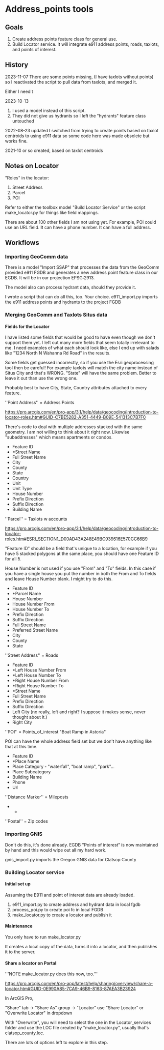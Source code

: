# Address_points tools

## Goals

1. Create address points feature class for general use.
2. Build Locator service. It will integrate e911 address points, roads, taxlots, and points of interest.

## History

2023-11-07 
There are some points missing, (I have taxlots without points)
so I reactivated the script to pull data from taxlots, and merged it.

Either I need t

2023-10-13
 1. I used a model instead of this script.
 2. They did not give us hydrants so I left the "hydrants" feature class untouched

2022-08-23 updated 
I switched from trying to create points based on taxlot centroids
to using e911 data so some code here was made obsolete 
but works fine.

2021-10 or so created, based on taxlot centroids

## Notes on Locator

"Roles" in the locator:
1. Street Address
2. Parcel
3. POI

Refer to either the toolbox model "Build Locator Service"
or the  script make_locator.py for things like field mappings.

There are about 100 other fields I am not using yet.
For example, POI could use an URL field. It can have
a phone number. It can have a full address.

## Workflows

### Importing GeoComm data

There is a model "Import SSAP" that processes the data from the
GeoComm provided e911 FGDB and generates a new address point
feature class in our EGDB. It will be in our projection EPSG:2913.

The model also can process hydrant data, should they provide it.

I wrote a script that can do all this, too. Your choice.
e911_import.py imports the e911 address points and hydrants to the project FGDB


### Merging GeoComm and Taxlots Situs data

#### Fields for the Locator

I have listed some fields that would be good to have even though we don't support them yet.
I left out many more fields that seem totally irrelevant to me.
I need examples of what each should look like, else I end up with salads like "1234 North N Wahanna Rd Road" in the results.

Some fields get guessed incorrectly, so if you use the Esri geoprocessing tool then be careful! For example
taxlots will match the city name instead of Situs City and that's WRONG. "State" will have the same problem.
Better to leave it out than use the wrong one.

Probably best to have City, State, Country attributes attached to every feature.

''Point Address'' = Address Points

https://pro.arcgis.com/en/pro-app/3.1/help/data/geocoding/introduction-to-locator-roles.htm#GUID-C7BE5282-A351-4449-B09E-541313C7B7F0

There's code to deal with multiple addresses stacked with the same geometry. I am not willing to think about it right now.
Likewise "subaddresses" which means apartments or condos.

* Feature ID
* *Street Name 
* Full Street Name
* City
* County
* State
* Country
* Unit
* Unit Type
* House Number
* Prefix Direction
* Suffix Direction
* Building Name

''Parcel'' = Taxlots w accounts

https://pro.arcgis.com/en/pro-app/3.1/help/data/geocoding/introduction-to-locator-roles.htm#ESRI_SECTION1_D00AD43A248E49BC939616E570CC66B9

"Feature ID" should be a field that's unique to a location, for example if you have 5 stacked polygons at
the same place, you should have one Feature ID for all 5. 

House Number is not used if you use "From" and "To" fields. In this case if you have a single house you put the
number in both the From and To fields and leave House Number blank. I might try to do this.

* Feature ID
* *Parcel Name
* House Number
* House Number From
* House Number To
* Prefix Direction
* Suffix Direction
* Full Street Name
* Preferred Street Name
* City
* County
* State

''Street Address'' = Roads

* Feature ID
* *Left House Number From
* *Left House Number To
* *Right House Number From
* *Right House Number To
* *Street Name
* Full Street Name
* Prefix Direction
* Suffix Direction
* Left City (no really, left and right? I suppose it makes sense, never thought about it.)
* Right City

''POI'' = Points_of_interest "Boat Ramp in Astoria"

POI can have the whole address field set but we don't have anything like that at this time.

* Feature ID
* *Place Name
* Place Category - "waterfall", "boat ramp", "park"...
* Place Subcategory
* Building Name
* Phone
* Url

''Distance Marker'' = Mileposts

* *

''Postal'' = Zip codes

### Importing GNIS

Don't do this, it's done already. EGDB "Points of interest" is now
maintained by hand and this would wipe out all my hard work.

gnis_import.py imports the Oregon GNIS data for Clatsop County

### Building Locator service

#### Initial set up

Assuming the E911 and point of interest data are already loaded.

1. e911_import.py to create address and hydrant data in local fgdb
2. process_poi.py to create poi fc in local FGDB
3. make_locator.py to create a locator and publish it

#### Maintenance 

You only have to run make_locator.py

It creates a local copy of the data,
turns it into a locator,
and then publishes it to the server.

#### Share a locator on Portal

'''NOTE make_locator.py does this now, too.'''

https://pro.arcgis.com/en/pro-app/latest/help/sharing/overview/share-a-locator.htm#GUID-0E990A85-7CA9-46B9-8163-87AEA3B23924

In ArcGIS Pro,

"Share" tab -> "Share As" group -> "Locator" use "Share Locator" or "Overwrite Locator" in dropdown

With "Overwrite", you will need to select the one in the Locator_services folder
and use the LOC file created by "make_locator.py", usually that's clatsop_county.loc.

There are lots of options left to explore in this step.

